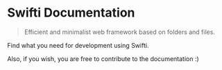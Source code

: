 # Swifti Documentation

> Efficient and minimalist web framework based on folders and files.

Find what you need for development using Swifti.

Also, if you wish, you are free to contribute to the documentation :)
